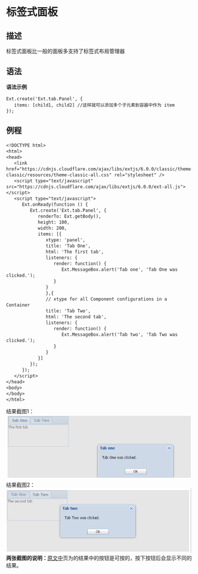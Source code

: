 # 标签式面板
## 描述
标签式面板比一般的面板多支持了标签式布局管理器
## 语法
**语法示例**

    Ext.create('Ext.tab.Panel', {
       items: [child1, child2] //这样就可以添加多个子元素到容器中作为 item 
    });    
    
## 例程

    <!DOCTYPE html>
    <html>
    <head>
       <link href="https://cdnjs.cloudflare.com/ajax/libs/extjs/6.0.0/classic/theme-classic/resources/theme-classic-all.css" rel="stylesheet" />
       <script type="text/javascript" src="https://cdnjs.cloudflare.com/ajax/libs/extjs/6.0.0/ext-all.js"></script>
       <script type="text/javascript">
          Ext.onReady(function () {
             Ext.create('Ext.tab.Panel', {
                renderTo: Ext.getBody(),
                height: 100,
                width: 200,
                items: [{
                   xtype: 'panel',
                   title: 'Tab One',
                   html: 'The first tab',
                   listeners: {
                      render: function() {
                         Ext.MessageBox.alert('Tab one', 'Tab One was clicked.');
                      }
                   }
                   },{
                   // xtype for all Component configurations in a Container
                   title: 'Tab Two',
                   html: 'The second tab',
                   listeners: {
                      render: function() {
                         Ext.MessageBox.alert('Tab two', 'Tab Two was clicked.');
                      }
                   }
                }]
             });
          });
       </script>
    </head>
    <body>
    </body>
    </html>
    
结果截图1：![结果截图1](https://raw.githubusercontent.com/jianxinliu/translate-Ext-JS-tutorials/master/resource/container.Viewport1.bmp)     
结果截图2：![结果截图2](https://raw.githubusercontent.com/jianxinliu/translate-Ext-JS-tutorials/master/resource/container.viewport2.bmp)     
**两张截图的说明：**[原文中](https://www.tutorialspoint.com/extjs/container_tab.htm)页为的结果中的按钮是可按的，按下按钮后会显示不同的结果。
